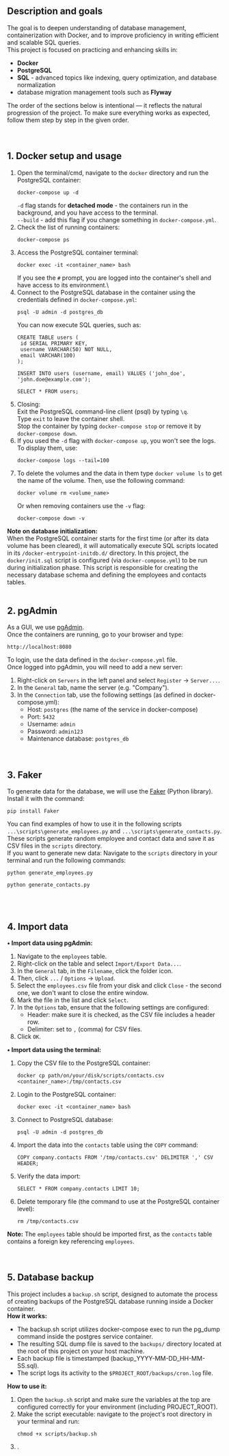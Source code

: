 ## Description and goals
The goal is to deepen understanding of database management, containerization with Docker, and to improve proficiency in writing efficient and scalable SQL queries.\
This project is focused on practicing and enhancing skills in:
* **Docker**
* **PostgreSQL**
* **SQL** - advanced topics like indexing, query optimization, and database normalization
* database migration management tools such as **Flyway**

The order of the sections below is intentional — it reflects the natural progression of the project. To make sure everything works as expected, follow them step by step in the given order.
</br></br></br>

## 1. Docker setup and usage
1. Open the terminal/cmd, navigate to the `docker` directory and run the PostgreSQL container:
   ```
   docker-compose up -d
   ```
   `-d` flag stands for **detached mode** - the containers run in the background, and you have access to the terminal.\
   `--build` - add this flag if you change something in `docker-compose.yml`.
2. Check the list of running containers:
   ```
   docker-compose ps
   ```
3. Access the PostgreSQL container terminal:
   ```
   docker exec -it <container_name> bash
   ```
   If you see the `#` prompt, you are logged into the container's shell and have access to its environment.\
4. Connect to the PostgreSQL database in the container using the credentials defined in `docker-compose.yml`:
   ```
   psql -U admin -d postgres_db
   ```
   You can now execute SQL queries, such as:
   ```
   CREATE TABLE users (
    id SERIAL PRIMARY KEY,
    username VARCHAR(50) NOT NULL,
    email VARCHAR(100)
   );

   INSERT INTO users (username, email) VALUES ('john_doe', 'john.doe@example.com');

   SELECT * FROM users;
   ```
5. Closing:\
   Exit the PostgreSQL command-line client (psql) by typing `\q`.\
   Type `exit` to leave the container shell.\
   Stop the container by typing `docker-compose stop` or remove it by `docker-compose down`.
6. If you used the `-d` flag with `docker-compose up`, you won't see the logs. To display them, use:
   ```
   docker-compose logs --tail=100
   ```   
7. To delete the volumes and the data in them type `docker volume ls` to get the name of the volume. Then, use the following command:
   ```
   docker volume rm <volume_name>
   ```
   Or when removing containers use the `-v` flag:
   ```
   docker-compose down -v
   ```
**Note on database initialization:**\
When the PostgreSQL container starts for the first time (or after its data volume has been cleared), it will automatically execute SQL scripts located in its `/docker-entrypoint-initdb.d/` directory. In this project, the `docker/init.sql` script is configured (via `docker-compose.yml`) to be run during initialization phase. This script is responsible for creating the necessary database schema and defining the employees and contacts tables.
</br></br>

## 2. pgAdmin
As a GUI, we use [pgAdmin](https://www.pgadmin.org).\
Once the containers are running, go to your browser and type:
```
http://localhost:8080
```
To login, use the data defined in the `docker-compose.yml` file.\
Once logged into pgAdmin, you will need to add a new server:
1. Right-click on `Servers` in the left panel and select `Register` → `Server...`.
2. In the `General` tab, name the server (e.g. "Company").
3. In the `Connection` tab, use the following settings (as defined in docker-compose.yml):
   - Host: `postgres` (the name of the service in docker-compose)
   - Port: `5432`
   - Username: `admin`
   - Password: `admin123`
   - Maintenance database: `postgres_db`
</br></br></br>

## 3. Faker
To generate data for the database, we will use the [Faker](https://pypi.org/project/Faker) (Python library). Install it with the command:
```
pip install Faker
```
You can find examples of how to use it in the following scripts `...\scripts\generate_employees.py` and `...\scripts\generate_contacts.py`. These scripts generate random employee and contact data and save it as CSV files in the `scripts` directory.\
If you want to generate new data: Navigate to the `scripts` directory in your terminal and run the following commands:
```
python generate_employees.py
```
```
python generate_contacts.py
```
</br></br>

## 4. Import data
**• Import data using pgAdmin:**
1. Navigate to the `employees` table.
2. Right-click on the table and select `Import/Export Data...`.
3. In the `General` tab, in the `Filename`, click the folder icon.
4. Then, click `...` / `Options` → `Upload`.
5. Select the `employees.csv` file from your disk and click `Close` - the second one, we don't want to close the entire window.
6. Mark the file in the list and click `Select`.
7. In the `Options` tab, ensure that the following settings are configured:
   - Header: make sure it is checked, as the CSV file includes a header row.
   - Delimiter: set to `,` (comma) for CSV files.
8. Click `OK`.

**• Import data using the terminal:**
1. Copy the CSV file to the PostgreSQL container:
   ```
   docker cp path/on/your/disk/scripts/contacts.csv <container_name>:/tmp/contacts.csv
   ```
2. Login to the PostgreSQL container:
   ```
   docker exec -it <container_name> bash
   ```
3. Connect to PostgreSQL database:
   ```
   psql -U admin -d postgres_db
   ```
4. Import the data into the `contacts` table using the `COPY` command:
   ```
   COPY company.contacts FROM '/tmp/contacts.csv' DELIMITER ',' CSV HEADER;
   ```
5. Verify the data import:
   ```
   SELECT * FROM company.contacts LIMIT 10;
   ```
6. Delete temporary file (the command to use at the PostgreSQL container level):
   ```
   rm /tmp/contacts.csv
   ```
**Note:** The `employees` table should be imported first, as the `contacts` table contains a foreign key referencing `employees`.
</br></br></br>


## 5. Database backup
This project includes a `backup.sh` script, designed to automate the process of creating backups of the PostgreSQL database running inside a Docker container.\
**How it works:**
- The backup.sh script utilizes docker-compose exec to run the pg_dump command inside the postgres service container.
- The resulting SQL dump file is saved to the `backups/` directory located at the root of this project on your host machine.
- Each backup file is timestamped (backup_YYYY-MM-DD_HH-MM-SS.sql).
- The script logs its activity to the `$PROJECT_ROOT/backups/cron.log` file.

**How to use it:**
1. Open the `backup.sh` script and make sure the variables at the top are configured correctly for your environment (including PROJECT_ROOT).
2. Make the script executable: navigate to the project's root directory in your terminal and run:
   ```
   chmod +x scripts/backup.sh
   ```
3. .
